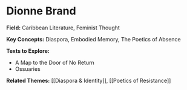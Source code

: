 # Dionne Brand

**Field:** Caribbean Literature, Feminist Thought

**Key Concepts:** Diaspora, Embodied Memory, The Poetics of Absence

**Texts to Explore:**
- A Map to the Door of No Return
- Ossuaries

**Related Themes:** [[Diaspora & Identity]], [[Poetics of Resistance]]